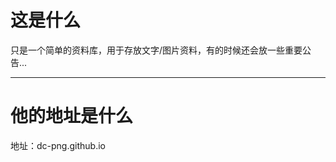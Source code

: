 <h1>这是什么</h1>
<p1>只是一个简单的资料库，用于存放文字/图片资料，有的时候还会放一些重要公告...</p1>
<hr>
<h1>他的地址是什么</h1>
<p1>地址：dc-png.github.io</p1>
